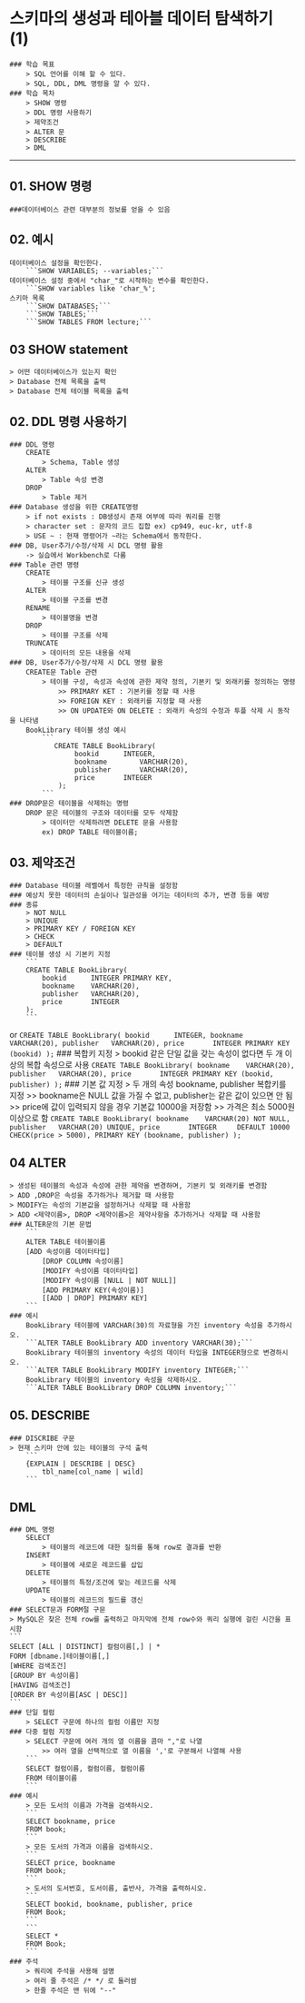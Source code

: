 # 스키마의 생성과 테아블 데이터 탐색하기 (1)
    ### 학습 목표
        > SQL 언어를 이해 할 수 있다.
        > SQL, DDL, DML 명령을 알 수 있다.
    ### 학습 목차
        > SHOW 명령
        > DDL 명령 사용하기
        > 제약조건
        > ALTER 문
        > DESCRIBE
        > DML
***
## 01. SHOW 명령
    ###데이터베이스 관련 대부분의 정보를 얻을 수 있음
## 02. 예시
    데이터베이스 설정을 확인한다.
        ```SHOW VARIABLES; --variables;```
    데이터베이스 설정 중에서 "char_"로 시작하는 변수를 확인한다.
        ```SHOW variables like 'char_%';
    스키마 목록
        ```SHOW DATABASES;```
        ```SHOW TABLES;```
        ```SHOW TABLES FROM lecture;```
## 03 SHOW statement
    > 어떤 데이터베이스가 있는지 확인
    > Database 전체 목록을 출력
    > Database 전체 테이블 목록을 출력

## 02. DDL 명령 사용하기
    ### DDL 명령
        CREATE
            > Schema, Table 생성
        ALTER
            > Table 속성 변경
        DROP
            > Table 제거
    ### Database 생성을 위한 CREATE명령
        > if not exists : DB생성시 존재 여부에 따라 쿼리를 진행
        > character set : 문자의 코드 집합 ex) cp949, euc-kr, utf-8
        > USE ~ : 현재 명령어가 ~라는 Schema에서 동작한다.
    ### DB, User추가/수정/삭제 시 DCL 명령 활용
        -> 실습에서 Workbench로 다룸
    ### Table 관련 명령
        CREATE
            > 테이블 구조를 신규 생성
        ALTER
            > 테이블 구조를 변경
        RENAME
            > 테이블명을 변경
        DROP
            > 테이블 구조를 삭제
        TRUNCATE
            > 데이터의 모든 내용을 삭제
    ### DB, User추가/수정/삭제 시 DCL 명령 활용
        CREATE문 Table 관련
            > 테이블 구성, 속성과 속성에 관한 제약 정의, 기본키 및 외래키를 정의하는 명령
                >> PRIMARY KET : 기본키를 정할 때 사용
                >> FOREIGN KEY : 외래키를 지정할 때 사용
                >> ON UPDATE와 ON DELETE : 외래키 속성의 수정과 투플 삭제 시 동작을 나타냄
        BookLibrary 테이블 생성 예시
            ```
               CREATE TABLE BookLibrary(
                    bookid		INTEGER,
                    bookname		VARCHAR(20),
                    publisher		VARCHAR(20),
                    price		INTEGER
                );
            ```
    ### DROP문은 테이블을 삭제하는 명령
        DROP 문은 테이블의 구조와 데이터를 모두 삭제함
            > 데이터만 삭제하려면 DELETE 문을 사용함
            ex) DROP TABLE 테이블이름;

## 03. 제약조건
    ### Database 테이블 레벨에서 특정한 규칙을 설정함
    ### 예상치 못한 데이터의 손실이나 일관성을 어기는 데이터의 추가, 변경 등을 예방
    ### 종류
        > NOT NULL
        > UNIQUE
        > PRIMARY KEY / FOREIGN KEY
        > CHECK
        > DEFAULT
    ### 테이블 생성 시 기본키 지정
        ```
        CREATE TABLE BookLibrary(
            bookid		INTEGER PRIMARY KEY,
            bookname	VARCHAR(20),
            publisher	VARCHAR(20),
            price		INTEGER
        );
        ```
or
        ```
        CREATE TABLE BookLibrary(
            bookid		INTEGER,
            bookname	VARCHAR(20),
            publisher	VARCHAR(20),
            price		INTEGER
            PRIMARY KEY (bookid)
        );
        ```
    ### 복합키 지정
        > bookid 같은 단일 값을 갖는 속성이 없다면 두 개 이상의 복합 속성으로 사용
        ```
        CREATE TABLE BookLibrary(
            bookname	VARCHAR(20),
            publisher	VARCHAR(20),
            price		INTEGER
            PRIMARY KEY (bookid, publisher)
        );
        ```
    ### 기본 값 지정
        > 두 개의 속성 bookname, publisher 복합키를 지정
            >> bookname은 NULL 값을 가질 수 없고, publisher는 같은 값이 있으면 안 됨
            >> price에 값이 입력되지 않을 경우 기본값 10000을 저장함
            >> 가격은 최소 5000원 이상으로 함
        ```
        CREATE TABLE BookLibrary(
            bookname	VARCHAR(20)	NOT NULL,
            publisher	VARCHAR(20)	UNIQUE,
            price		INTEGER		DEFAULT 10000 CHECK(price > 5000),
        PRIMARY KEY (bookname, publisher)
        );
        ```
## 04 ALTER 
    > 생성된 테이블의 속성과 속성에 관한 제약을 변경하며, 기본키 및 외래키를 변경함
    > ADD ,DROP은 속성을 추가하거나 제거할 때 사용함
    > MODIFY는 속성의 기본값을 설정하거나 삭제할 때 사용함
    > ADD <제약이름>, DROP <제약이름>은 제약사항을 추가하거나 삭제할 때 사용함
    ### ALTER문의 기본 문법
        ```
        ALTER TABLE 테이블이름
        [ADD 속성이름 데이터타입]
            [DROP COLUMN 속성이름]
            [MODIFY 속성이름 데이터타입]
            [MODIFY 속성이름 [NULL | NOT NULL]]
            [ADD PRIMARY KEY(속성이름)]
            [[ADD | DROP] PRIMARY KEY]
        ```
    ### 예시
        BookLibrary 테이블에 VARCHAR(30)의 자료형을 가진 inventory 속성을 추가하시오.
        ```ALTER TABLE BookLibrary ADD inventory VARCHAR(30);```
        BookLibrary 테이블의 inventory 속성의 데이터 타입을 INTEGER형으로 변경하시오.
        ```ALTER TABLE BookLibrary MODIFY inventory INTEGER;```
        BookLibrary 테이블의 inventory 속성을 삭제하시오.
        ```ALTER TABLE BookLibrary DROP COLUMN inventory;```
## 05. DESCRIBE
    ### DISCRIBE 구문
    > 현재 스키마 안에 있는 테이블의 구석 출력
        ```
        {EXPLAIN | DESCRIBE | DESC}
            tbl_name[col_name | wild]
        ```
## DML
    ### DML 명령
        SELECT
            > 테이블의 레코드에 대한 질의를 통해 row로 결과를 반환
        INSERT
            > 테이블에 새로운 레코드를 삽입
        DELETE
            > 테이블의 특정/조건에 맞는 레코드를 삭제
        UPDATE
            > 테이블의 레코드의 필드를 갱신
    ### SELECT문과 FORM절 구문
    > MySQL은 찾은 전체 row를 출력하고 마지막에 전체 row수와 쿼리 실행에 걸린 시간을 표시함
    ```
    SELECT [ALL | DISTINCT] 컬럼이름[,] | *
    FORM [dbname.]테이블이름[,]
    [WHERE 검색조건]
    [GROUP BY 속성이름]
    [HAVING 검색조건]
    [ORDER BY 속성이름[ASC | DESC]]
    ```
    ### 단일 컬럼
        > SELECT 구문에 하나의 컬럼 이름만 지정
    ### 다중 컬럼 지정
        > SELECT 구문에 여러 개의 열 이름을 콤마 ","로 나열
            >> 여러 열을 선택적으로 열 이름을 ','로 구분해서 나열해 사용
        ```
        SELECT 컬럼이름, 컬럼이름, 컬럼이름
        FROM 테이블이름
        ```
    ### 예시
        > 모든 도서의 이름과 가격을 검색하시오.
        ```
        SELECT bookname, price
        FROM book;
        ```
        > 모든 도서의 가격과 이름을 검색하시오.
        ```
        SELECT price, bookname
        FROM book;
        ```
        > 도서의 도서번호, 도서이름, 출반사, 가격을 출력하시오.
        ```
        SELECT bookid, bookname, publisher, price
        FROM Book;
        ```
        ```
        SELECT *
        FROM Book;
        ```
    ### 주석
        > 쿼리에 주석을 사용해 설명
        > 여러 줄 주석은 /* */ 로 둘러쌈
        > 한줄 주석은 맨 뒤에 "--"

